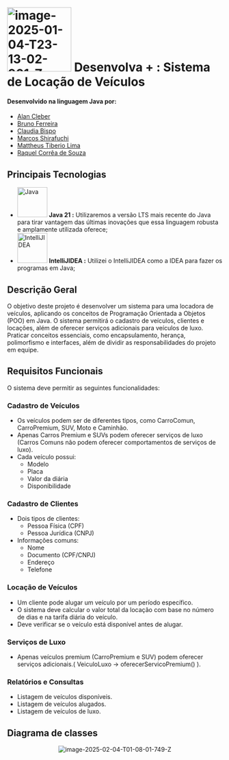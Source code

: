 # <a href="https://imgbb.com/"><img src="https://i.ibb.co/wNCRx9z/image-2025-01-04-T23-13-02-901-Z.png" alt="image-2025-01-04-T23-13-02-901-Z" border="0" width =150 heigth = 100></a> Desenvolva + : Sistema de Locação de Veículos

#### Desenvolvido na linguagem Java por:
- [Alan Cleber](https://github.com/superalanjoe)
- [Bruno Ferreira](https://github.com/BrunoFerreira1990)
- [Claudia Bispo](https://github.com/claudia-r-bispo)
- [Marcos Shirafuchi](https://github.com/marcosfshirafuchi)
- [Mattheus Tiberio Lima](https://github.com/mattheus-dev)
- [Raquel Corrêa de Souza](https://github.com/Quelzinha89) 

## Principais Tecnologias

- <img width="70px" src="https://cdn.jsdelivr.net/gh/devicons/devicon@latest/icons/java/java-original-wordmark.svg" title = "Java" /> <b>Java 21 :</b> Utilizaremos a versão LTS mais recente do Java para tirar vantagem das últimas inovações que essa linguagem robusta e amplamente utilizada oferece;
- <img width="70px" src="https://cdn.jsdelivr.net/gh/devicons/devicon@latest/icons/intellij/intellij-original.svg" title = "IntelliJIDEA" /> <b>IntelliJIDEA :</b> Utilizei o IntelliJIDEA como a IDEA para fazer os programas em Java;



## Descrição Geral 
O objetivo deste projeto é desenvolver um sistema para uma locadora de veículos, 
aplicando os conceitos de Programação Orientada a Objetos (POO) em Java. O sistema 
permitirá o cadastro de veículos, clientes e locações, além de oferecer serviços adicionais 
para veículos de luxo. Praticar conceitos essenciais, como encapsulamento, herança, 
polimorfismo e interfaces, além de dividir as responsabilidades do projeto em equipe. 

## Requisitos Funcionais 
O sistema deve permitir as seguintes funcionalidades: 

### Cadastro de Veículos

- Os veículos podem ser de diferentes tipos, como CarroComun, CarroPremium, 
SUV, Moto e Caminhão. 
- Apenas Carros Premium e SUVs podem oferecer serviços de luxo (Carros Comuns 
não podem oferecer comportamentos de serviços de luxo). 
- Cada veículo possui: 
  - Modelo 
  - Placa 
  - Valor da diária 
  - Disponibilidade

### Cadastro de Clientes

- Dois tipos de clientes: 
  - Pessoa Física (CPF) 
  - Pessoa Jurídica (CNPJ) 
- Informações comuns: 
  - Nome 
  - Documento (CPF/CNPJ) 
  - Endereço 
  - Telefone

### Locação de Veículos 

- Um cliente pode alugar um veículo por um período específico. 
- O sistema deve calcular o valor total da locação com base no número de dias e na 
tarifa diária do veículo. 
- Deve verificar se o veículo está disponível antes de alugar.

### Serviços de Luxo

- Apenas veículos premium (CarroPremium e SUV) podem oferecer serviços adicionais.( VeiculoLuxo -> oferecerServicoPremium() ). 

### Relatórios e Consultas  

- Listagem de veículos disponíveis. 
- Listagem de veículos alugados. 
- Listagem de veículos de luxo.

## Diagrama de classes
<p align = center>
<img src="https://i.ibb.co/GQBSV5yL/image-2025-02-04-T01-08-01-749-Z.png" alt="image-2025-02-04-T01-08-01-749-Z" border="0">
</p>
